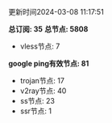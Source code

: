 更新时间2024-03-08 11:17:51

**总订阅: 35**
**总节点: 5808**
- vless节点: 7

**google ping有效节点: 81**
- trojan节点: 17
- v2ray节点: 40
- ss节点: 23
- ssr节点: 1

